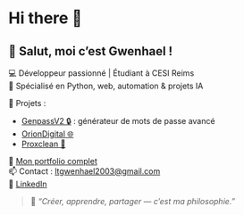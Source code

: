 # Hi there 👋

## 👋 Salut, moi c’est Gwenhael !

💻 Développeur passionné | Étudiant à CESI Reims  
🎯 Spécialisé en Python, web, automation & projets IA

🚀 Projets :
- [GenpassV2 🔒](https://github.com/Gw3nhael51/GenpassV2) : générateur de mots de passe avancé
- [OrionDigital 🌐](https://oriondigital.tech)
- [Proxclean 🧼](https://proxclean.oriondigital.tech)

📎 [Mon portfolio complet](https://myportfolio-by-swennsco.online)  
📫 Contact : ltgwenhael2003@gmail.com  
🔗 [LinkedIn](https://www.linkedin.com/in/gwenhael-le-thiec)

> 🧠 *“Créer, apprendre, partager — c’est ma philosophie.”*
